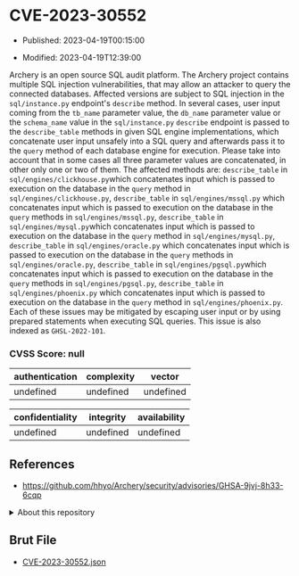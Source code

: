 # CVE-2023-30552

- Published: 2023-04-19T00:15:00

- Modified: 2023-04-19T12:39:00

Archery is an open source SQL audit platform. The Archery project contains multiple SQL injection vulnerabilities, that may allow an attacker to query the connected databases. Affected versions are subject to SQL injection in the `sql/instance.py` endpoint's `describe` method. In several cases, user input coming from the `tb_name` parameter value,  the `db_name` parameter value or the `schema_name` value in the `sql/instance.py` `describe` endpoint is passed to the `describe_table` methods in given SQL engine implementations, which concatenate user input unsafely into a SQL query and afterwards pass it to the `query` method of each database engine for execution. Please take into account that in some cases all three parameter values are concatenated, in other only one or two of them. The affected methods are: `describe_table` in `sql/engines/clickhouse.py`which concatenates input which is passed to execution on the database in the  `query` method in `sql/engines/clickhouse.py`, `describe_table` in `sql/engines/mssql.py` which concatenates input which is passed to execution on the database in the `query` methods in `sql/engines/mssql.py`, `describe_table` in `sql/engines/mysql.py`which concatenates input which is passed to execution on the database in the `query` method in `sql/engines/mysql.py`, `describe_table` in `sql/engines/oracle.py` which concatenates input which is passed to execution on the database in the `query` methods in `sql/engines/oracle.py`, `describe_table` in `sql/engines/pgsql.py`which concatenates input which is passed to execution on the database in the `query` methods in `sql/engines/pgsql.py`, `describe_table` in `sql/engines/phoenix.py` which concatenates input which is passed to execution on the database in the  `query` method in `sql/engines/phoenix.py`. Each of these issues may be mitigated by escaping user input or by using prepared statements when executing SQL queries. This issue is also indexed as `GHSL-2022-101`.


### CVSS Score: **null**

| authentication | complexity | vector |
| --- | --- | --- |
| undefined | undefined | undefined |

| confidentiality | integrity | availability |
| --- | --- | --- |
| undefined | undefined | undefined |

## References

* https://github.com/hhyo/Archery/security/advisories/GHSA-9jvj-8h33-6cqp

<details>
<summary>About this repository</summary> 

  This repository is part of the project [Live Hack CVE](https://github.com/Live-Hack-CVE). Main website can be found [www.live-hack.org](https://www.live-hack.org) 
  
  Made by [Sn0wAlice](https://github.com/Sn0wAlice) for the people that care about security and need to have a feed of the latest CVEs. Hope you enjoy it, don't forget to star the repo and follow me on [Twitter](https://twitter.com/Sn0wAlice) and [Github](https://github.com/Sn0wAlice). And that is my [personnal website](https://www.alice-snow.me/)

  - [Home Page](https://github.com/Live-Hack-CVE)
  - [Framework](https://github.com/Live-Hack-CVE/cve-framework)
  - [CVE database](https://github.com/Live-Hack-CVE/full_database)
  - [Changelog](https://github.com/Live-Hack-CVE/Changelog)
</details>

## Brut File

* [CVE-2023-30552.json](https://raw.githubusercontent.com/Live-Hack-CVE/full_database/main/cves/2023/CVE-2023-30552.json)

